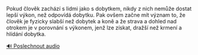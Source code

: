 
Pokud člověk zachází s lidmi jako s dobytkem, nikdy z nich nemůže dostat lepší výkon, než odpovídá dobytku. Pak ovšem začne mít význam to, že člověk je fyzicky slabší než dobytek a koně a že strava a dohled nad otrokem je v porovnání s výkonem, jenž lze získat, dražší než krmení a hlídání dobytka.

[🔊 Poslechnout audio](/data/7-paragraphs/audio/chapter_114/para_006-Pokud-lovk-zachz-s-lidmi-jako-s-dobytkem-nikd.mp3)
